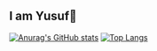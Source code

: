 ## I am Yusuf👋
[![Anurag's GitHub stats](https://github-readme-stats.vercel.app/api?username=YusufTufan)](https://github.com/anuraghazra/github-readme-stats)
[![Top Langs](https://github-readme-stats.vercel.app/api/top-langs/?username=YusufTufan&layout=donut-vertical)](https://github.com/anuraghazra/github-readme-stats)
<!--
**YusufTufan/YusufTufan** is a ✨ _special_ ✨ repository because its `README.md` (this file) appears on your GitHub profile.

Here are some ideas to get you started:

- 🔭 I’m currently working on ...
- 🌱 I’m currently learning ...
- 👯 I’m looking to collaborate on ...
- 🤔 I’m looking for help with ...
- 💬 Ask me about ...
- 📫 How to reach me: ...
- 😄 Pronouns: ...
- ⚡ Fun fact: ...
-->
